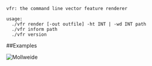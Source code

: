     vfr: the command line vector feature renderer

    usage:
      ./vfr render [-out outfile] -ht INT | -wd INT path
      ./vfr inform path
      ./vfr version

##Examples

![Mollweide](https://raw.github.com/runderwood/vfr/master/out/moll.png)

